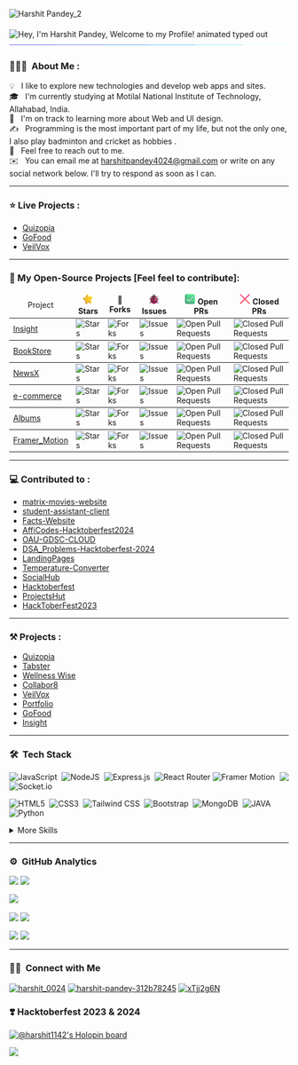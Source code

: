 ![Harshit Pandey_2](https://github.com/user-attachments/assets/7d340834-387f-4249-9355-f107e32dbc25)

 <img src="https://readme-typing-svg.demolab.com?font=Operator+Mono&size=37&duration=2800&pause=2000&color=FAFAFA&center=true&vCenter=true&width=940&height=50&lines=Hey%2C+I'm+Harshit+Pandey" align="middle" alt="Hey, I'm Harshit Pandey, Welcome to my Profile! animated typed out">
<img  src="borderseperator.gif">




### 👨🏻‍💻 &nbsp;About Me :

💡 &nbsp; I like to explore new technologies and develop web apps and sites.\
🎓 &nbsp; I'm currently studying at Motilal National Institute of Technology, Allahabad, India.\
🌱 &nbsp; I'm on track to learning more about Web and UI design.\
✍️ &nbsp; Programming is the most important part of my life, but not the only one, I also play badminton and cricket as hobbies .\
💬 &nbsp; Feel free to reach out to me.\
✉️ &nbsp; You can email me at harshitpandey4024@gmail.com or write on any social network below. I'll try to respond as soon as I can.

<hr/>

### ⭐ Live Projects :
* [Quizopia](https://quizopia.vercel.app/)
* [GoFood](https://gofood-kappa.vercel.app/)
* [VeilVox](https://668c0f5a31558d6273631777--precious-klepon-33af0f.netlify.app/)
<!-- * [Insight](https://harshit1142.github.io/Insight/) -->

<hr/>

### 🚀 My Open-Source Projects [Feel feel to contribute]:
<!-- 
* [Insight](https://github.com/harshit1142/Insight)
* [NewsX](https://github.com/harshit1142/NewsX)
* [e-commerce](https://github.com/harshit1142/e-commerce)
* [BookStore](https://github.com/harshit1142/BookStore)
* [albums](https://github.com/harshit1142/albums)
* [Framer_Motion](https://github.com/harshit1142/Framer_Motion)
-->

<table align="center">
    <thead align="center">
        <tr border: 1px;>
            <td> Project </b></td>
            <td><b><img src="https://raw.githubusercontent.com/Tarikul-Islam-Anik/tarikul-islam-anik/main/assets/images/Star.png" width="20" height="20"> Stars</b></td>
            <td><b>🍴 Forks</b></td>
            <td><b><img src="https://raw.githubusercontent.com/Tarikul-Islam-Anik/tarikul-islam-anik/main/assets/images/Lady%20Beetle.png" width="20" height="20"> Issues</b></td>
            <td><b><img src="https://raw.githubusercontent.com/Tarikul-Islam-Anik/tarikul-islam-anik/main/assets/images/Check%20Mark%20Button.png" width="20" height="20"> Open PRs</b></td>
            <td><b><img src="https://raw.githubusercontent.com/Tarikul-Islam-Anik/tarikul-islam-anik/main/assets/images/Cross%20Mark.png" width="20" height="20"> Closed PRs</b></td>
        </tr>
     </thead>
    <tbody>
         <tr>
            <td> <a href="https://github.com/harshit1142/Insight">Insight</a> </td>
            <td><img alt="Stars" src="https://img.shields.io/github/stars/harshit1142/Insight?style=flat&logo=github"/></td>
             <td><img alt="Forks" src="https://img.shields.io/github/forks/harshit1142/Insight?style=flat&logo=github"/></td>
            <td><img alt="Issues" src="https://img.shields.io/github/issues/harshit1142/Insight?style=flat&logo=github"/></td>
            <td><img alt="Open Pull Requests" src="https://img.shields.io/github/issues-pr/harshit1142/Insight?style=flat&logo=github"/></td>
           <td><img alt="Closed Pull Requests" src="https://img.shields.io/github/issues-pr-closed/harshit1142/Insight?style=flat&color=critical&logo=github"/></td>
        </tr>
    <tbody>
         <tr>
            <td> <a href="https://github.com/harshit1142/BookStore">BookStore</a> </td>
            <td><img alt="Stars" src="https://img.shields.io/github/stars/harshit1142/BookStore?style=flat&logo=github"/></td>
             <td><img alt="Forks" src="https://img.shields.io/github/forks/harshit1142/BookStore?style=flat&logo=github"/></td>
            <td><img alt="Issues" src="https://img.shields.io/github/issues/harshit1142/BookStore?style=flat&logo=github"/></td>
            <td><img alt="Open Pull Requests" src="https://img.shields.io/github/issues-pr/harshit1142/BookStore?style=flat&logo=github"/></td>
           <td><img alt="Closed Pull Requests" src="https://img.shields.io/github/issues-pr-closed/harshit1142/BookStore?style=flat&color=critical&logo=github"/></td>
        </tr>
    </tbody>
    <tbody>
         <tr>
            <td> <a href="https://github.com/harshit1142/NewsX">NewsX</a> </td>
            <td><img alt="Stars" src="https://img.shields.io/github/stars/harshit1142/NewsX?style=flat&logo=github"/></td>
             <td><img alt="Forks" src="https://img.shields.io/github/forks/harshit1142/NewsX?style=flat&logo=github"/></td>
            <td><img alt="Issues" src="https://img.shields.io/github/issues/harshit1142/NewsX?style=flat&logo=github"/></td>
            <td><img alt="Open Pull Requests" src="https://img.shields.io/github/issues-pr/harshit1142/NewsX?style=flat&logo=github"/></td>
           <td><img alt="Closed Pull Requests" src="https://img.shields.io/github/issues-pr-closed/harshit1142/NewsX?style=flat&color=critical&logo=github"/></td>
        </tr>
    </tbody>
    </tbody>
    <tbody>
         <tr>
            <td> <a href="https://github.com/harshit1142/e-commerce">e-commerce</a> </td>
            <td><img alt="Stars" src="https://img.shields.io/github/stars/harshit1142/e-commerce?style=flat&logo=github"/></td>
             <td><img alt="Forks" src="https://img.shields.io/github/forks/harshit1142/e-commerce?style=flat&logo=github"/></td>
            <td><img alt="Issues" src="https://img.shields.io/github/issues/harshit1142/e-commerce?style=flat&logo=github"/></td>
            <td><img alt="Open Pull Requests" src="https://img.shields.io/github/issues-pr/harshit1142/e-commerce?style=flat&logo=github"/></td>
           <td><img alt="Closed Pull Requests" src="https://img.shields.io/github/issues-pr-closed/harshit1142/e-commerce?style=flat&color=critical&logo=github"/></td>
        </tr>
    </tbody>
    </tbody>
    <tbody>
         <tr>
            <td> <a href="https://github.com/harshit1142/albums">Albums</a> </td>
            <td><img alt="Stars" src="https://img.shields.io/github/stars/harshit1142/albums?style=flat&logo=github"/></td>
             <td><img alt="Forks" src="https://img.shields.io/github/forks/harshit1142/albums?style=flat&logo=github"/></td>
            <td><img alt="Issues" src="https://img.shields.io/github/issues/harshit1142/albums?style=flat&logo=github"/></td>
            <td><img alt="Open Pull Requests" src="https://img.shields.io/github/issues-pr/harshit1142/albums?style=flat&logo=github"/></td>
           <td><img alt="Closed Pull Requests" src="https://img.shields.io/github/issues-pr-closed/harshit1142/albums?style=flat&color=critical&logo=github"/></td>
        </tr>
    </tbody>
    <tbody>
         <tr>
            <td> <a href="https://github.com/harshit1142/Framer_Motion">Framer_Motion</a> </td>
            <td><img alt="Stars" src="https://img.shields.io/github/stars/harshit1142/Framer_Motion?style=flat&logo=github"/></td>
             <td><img alt="Forks" src="https://img.shields.io/github/forks/harshit1142/Framer_Motion?style=flat&logo=github"/></td>
            <td><img alt="Issues" src="https://img.shields.io/github/issues/harshit1142/Framer_Motion?style=flat&logo=github"/></td>
            <td><img alt="Open Pull Requests" src="https://img.shields.io/github/issues-pr/harshit1142/Framer_Motion?style=flat&logo=github"/></td>
           <td><img alt="Closed Pull Requests" src="https://img.shields.io/github/issues-pr-closed/harshit1142/Framer_Motion?style=flat&color=critical&logo=github"/></td>
        </tr>
    </tbody>
</table>


<hr/>

### 💻 Contributed to :
* [matrix-movies-website](https://github.com/roannav/matrix-movies-website-hacktoberfest)
* [student-assistant-client](https://github.com/Harshitpandey993/student-assistant-client)
* [Facts-Website](https://github.com/minhaj-313/Facts-Website)
* [AffiCodes-Hacktoberfest2024](https://github.com/DevAffan/AffiCodes-Hacktoberfest2024)
* [OAU-GDSC-CLOUD](https://github.com/softcreations01/OAU-GDSC-CLOUD-Hacktoberfest_2023)
* [DSA_Problems-Hacktoberfest-2024](https://github.com/Saloni6111/DSA_Problems-Hacktoberfest-2024)
* [LandingPages](https://github.com/0silverback0/LandingPages)
* [Temperature-Converter](https://github.com/Neel-07/Temperature-Converter)
* [SocialHub](https://github.com/CareerDevelopmentHub/SocialHub)
* [Hacktoberfest](https://github.com/Niraj-1729/Hacktoberfest)
* [ProjectsHut](https://github.com/priyankarpal/projectshut)
* [HackToberFest2023](https://github.com/thamesweb/HackToberFest2023)

<hr/>

### ⚒️ Projects :
* [Quizopia](https://github.com/harshit1142/Quizopia)
* [Tabster](https://github.com/harshit1142/Tabster)
* [Wellness Wise](https://github.com/harshit1142/Wellness-Wise)
* [Collabor8](https://github.com/harshit1142/collabor8)
* [VeilVox](https://github.com/harshit1142/VeilVox)
* [Portfolio](https://github.com/harshit1142/portfolio)
* [GoFood](https://github.com/harshit1142/GoFood)
* [Insight](https://github.com/harshit1142/Insight)

<hr/>

### 🛠 &nbsp;Tech Stack
<img src="https://raw.githubusercontent.com/vitasha10/vitasha10/master/assets/Night-Coding.gif" align="right"/>

![JavaScript](https://img.shields.io/badge/javascript-%23323330.svg?style=flat&logo=javascript&logoColor=%23F7DF1E)&nbsp;
![NodeJS](https://img.shields.io/badge/node.js-6DA55F?style=flat&logo=node.js&logoColor=black)&nbsp;
![Express.js](https://img.shields.io/badge/express.js-%23404d59.svg?style=flat&logo=express&logoColor=%2361DAFB)&nbsp;
![React Router](https://img.shields.io/badge/React_Router-CA4245?style=flat&logo=react-router&logoColor=white)
![Framer Motion](https://img.shields.io/badge/Framer-CA4245?style=flat&logo=framer&logoColor=black)
![Socket.io](https://img.shields.io/badge/socket.io-%23404d50?style=flat&logo=socket.io&logoColor=yellow)

![HTML5](https://img.shields.io/badge/html-%23E34F26.svg?style=flat&logo=html&logoColor=white)&nbsp;
![CSS3](https://img.shields.io/badge/css-%231572B6.svg?style=flat&logo=css&logoColor=white)&nbsp;
![Tailwind CSS](https://img.shields.io/badge/tailwindcss-%231572B6.svg?style=flat&logo=tailwindcss&logoColor=white)&nbsp;
![Bootstrap](https://img.shields.io/badge/Bootstrap-hotpink.svg?style=flat&logo=Bootstrap&logoColor=white)&nbsp;
![MongoDB](https://img.shields.io/badge/Mongodb-%23007ACC.svg?style=flat&logo=Mongodb&logoColor=white)&nbsp;
![JAVA](https://img.shields.io/badge/java-%23000000.svg?style=flat&logo=java&logoColor=white)&nbsp;
![Python](https://img.shields.io/badge/Python-05122A?style=flat&logo=python)&nbsp;


<details>
<summary>More Skills</summary>

![Visual Studio Code](https://img.shields.io/badge/Visual%20Studio%20Code-0078d7.svg?style=flat&logo=visual-studio-code&logoColor=white)&nbsp;
![Postman](https://img.shields.io/badge/Postman-0028d7.svg?style=flat&logo=postman&logoColor=white)&nbsp;
![Git](https://img.shields.io/badge/git-%23F05033.svg?style=flat&logo=git&logoColor=white)&nbsp;
![GitHub](https://img.shields.io/badge/github-%23121011.svg?style=flat&logo=github&logoColor=white)
![Figma](https://img.shields.io/badge/figma-%23121011.svg?style=flat&logo=figma&logoColor=white)

</details>

<hr/>

### ⚙️ &nbsp;GitHub Analytics
<!-- * 
<div align="center">
<a href="https://github.com/harshit1142">
  <img height="180em" src="https://github-readme-stats-eight-theta.vercel.app/api?username=harshit1142&show_icons=true&theme=tokyonight&include_all_commits=true&count_private=true&hide_border=true"/>
  <img height="180em" src="https://github-readme-stats-eight-theta.vercel.app/api/top-langs/?username=harshit1142&hide_border=true&cache_seconds=1800&layout=compact&langs_count=8&theme=tokyonight"/> 
  <br/>
  <br/>
  </a>
</div>
-->
  <img height="180em" src="https://github-readme-streak-stats.herokuapp.com/?user=harshit1142&theme=buefy-dark&hide_border=true&background=1a1b27"/>
  <img src="https://github-profile-trophy.vercel.app/?username=harshit1142&margin-w=10&no-frame=true&row=2&theme=darkhub"/>

![](http://github-profile-summary-cards.vercel.app/api/cards/profile-details?username=harshit1142&theme=chartreuse_dark)

![](http://github-profile-summary-cards.vercel.app/api/cards/repos-per-language?username=harshit1142&theme=chartreuse_dark)
![](http://github-profile-summary-cards.vercel.app/api/cards/most-commit-language?username=harshit1142&theme=chartreuse_dark)

![](http://github-profile-summary-cards.vercel.app/api/cards/stats?username=harshit1142&theme=chartreuse_dark)
![](http://github-profile-summary-cards.vercel.app/api/cards/productive-time?username=harshit1142&theme=chartreuse_dark&utcOffset=8)

<hr/>

### 🤝🏻 &nbsp;Connect with Me
<p align="left">
<a href="https://twitter.com/harshit_0024" target="blank"><img align="center" src="https://raw.githubusercontent.com/rahuldkjain/github-profile-readme-generator/master/src/images/icons/Social/twitter.svg" alt="harshit_0024" height="30" width="40" /></a>
<a href="https://linkedin.com/in/harshit-pandey-312b78245" target="blank"><img align="center" src="https://raw.githubusercontent.com/rahuldkjain/github-profile-readme-generator/master/src/images/icons/Social/linked-in-alt.svg" alt="harshit-pandey-312b78245" height="30" width="40" /></a>
<a href="https://discord.gg/xTjj2g6N" target="blank"><img align="center" src="https://raw.githubusercontent.com/rahuldkjain/github-profile-readme-generator/master/src/images/icons/Social/discord.svg" alt="xTjj2g6N" height="30" width="40" /></a>
</p>

### ❣️ Hacktoberfest 2023 & 2024
[![@harshit1142's Holopin board](https://holopin.me/harshit1142)](https://holopin.io/@harshit1142)

<img src="https://raw.githubusercontent.com/BrunnerLivio/brunnerlivio/master/images/marquee.svg" />
